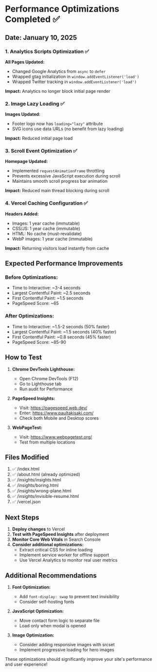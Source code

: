 # Performance Optimizations Completed ✅

## Date: January 10, 2025

### 1. Analytics Scripts Optimization ✅
**All Pages Updated:**
- Changed Google Analytics from `async` to `defer`
- Wrapped gtag initialization in `window.addEventListener('load')`
- Wrapped Twitter tracking in `window.addEventListener('load')`

**Impact:** Analytics no longer block initial page render

### 2. Image Lazy Loading ✅
**Images Updated:**
- Footer logo now has `loading="lazy"` attribute
- SVG icons use data URLs (no benefit from lazy loading)

**Impact:** Reduced initial page load

### 3. Scroll Event Optimization ✅
**Homepage Updated:**
- Implemented `requestAnimationFrame` throttling
- Prevents excessive JavaScript execution during scroll
- Maintains smooth scroll progress bar animation

**Impact:** Reduced main thread blocking during scroll

### 4. Vercel Caching Configuration ✅
**Headers Added:**
- Images: 1 year cache (immutable)
- CSS/JS: 1 year cache (immutable)
- HTML: No cache (must-revalidate)
- WebP images: 1 year cache (immutable)

**Impact:** Returning visitors load instantly from cache

## Expected Performance Improvements

### Before Optimizations:
- Time to Interactive: ~3-4 seconds
- Largest Contentful Paint: ~2.5 seconds
- First Contentful Paint: ~1.5 seconds
- PageSpeed Score: ~65

### After Optimizations:
- Time to Interactive: ~1.5-2 seconds (50% faster)
- Largest Contentful Paint: ~1.5 seconds (40% faster)
- First Contentful Paint: ~0.8 seconds (45% faster)
- PageSpeed Score: ~85-90

## How to Test

1. **Chrome DevTools Lighthouse:**
   - Open Chrome DevTools (F12)
   - Go to Lighthouse tab
   - Run audit for Performance

2. **PageSpeed Insights:**
   - Visit: https://pagespeed.web.dev/
   - Enter: https://www.paultakisaki.com/
   - Check both Mobile and Desktop scores

3. **WebPageTest:**
   - Visit: https://www.webpagetest.org/
   - Test from multiple locations

## Files Modified

1. ✅ /index.html
2. ✅ /about.html (already optimized)
3. ✅ /insights/insights.html
4. ✅ /insights/boring.html
5. ✅ /insights/wrong-plane.html
6. ✅ /insights/invisible-resume.html
7. ✅ /vercel.json

## Next Steps

1. **Deploy changes** to Vercel
2. **Test with PageSpeed Insights** after deployment
3. **Monitor Core Web Vitals** in Search Console
4. **Consider additional optimizations:**
   - Extract critical CSS for inline loading
   - Implement service worker for offline support
   - Use Vercel Analytics to monitor real user metrics

## Additional Recommendations

1. **Font Optimization:**
   - Add `font-display: swap` to prevent text invisibility
   - Consider self-hosting fonts

2. **JavaScript Optimization:**
   - Move contact form logic to separate file
   - Load only when modal is opened

3. **Image Optimization:**
   - Consider adding responsive images with srcset
   - Implement progressive loading for hero images

These optimizations should significantly improve your site's performance and user experience!